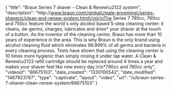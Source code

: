 {
    "title": "Braun Series 7 shaver - Clean & Renew\u2122 system",
    "description": "http:\/\/www.braun.com\/global\/male-grooming\/series-shavers\/clean-and-renew-system.html\r\n\r\nThe Series 7 790cc, 760cc and 750cc feature the world's only alcohol based 5-step cleaning center: it cleans, de-germs, charges, lubricates and dries* your shaver at the touch of a button. As the inventor of the cleaning center, Braun has more than 10 years of experience in the area. This is why Braun is the only brand using alcohol cleaning fluid which eliminates 99.999% of all germs and bacteria in every cleaning process. Tests have shown that using the cleaning center is 10 times more hygienic than simply rinsing it under tap water. A Clean & Renew\u2122 refill cartridge should be replaced around 4 times a year and makes your shaver feel like new every day.\r\n*790cc and 760cc only",
    "videoid": "66675103",
    "date_created": "1330100542",
    "date_modified": "1467923787",
    "type": "captivate",
    "layout": "video",
    "url": "\/v\/braun-series-7-shaver-clean-renew-system\/66675103"
}